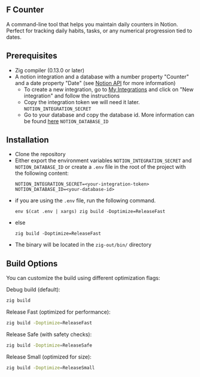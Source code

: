 ## F Counter

A command-line tool that helps you maintain daily counters in Notion. Perfect for tracking daily habits, tasks, or any numerical progression tied to dates.

## Prerequisites

- Zig compiler (0.13.0 or later)
- A notion integration and a database with a number property "Counter" and a date property "Date" (see [Notion API](https://developers.notion.com/docs/getting-started) for more information)
  - To create a new integration, go to [My Integrations](https://www.notion.so/my-integrations) and click on "New integration" and follow the instructions
  - Copy the integration token we will need it later. `NOTION_INTEGRATION_SECRET`
  - Go to your database and copy the database id. More information can be found [here](https://developers.notion.com/docs/working-with-databases#adding-pages-to-a-database) `NOTION_DATABASE_ID`

## Installation

- Clone the repository
- Either export the environment variables `NOTION_INTEGRATION_SECRET` and `NOTION_DATABASE_ID` or create a `.env` file in the root of the project with the following content:
  ```
  NOTION_INTEGRATION_SECRET=<your-integration-token>
  NOTION_DATABASE_ID=<your-database-id>
  ```
- if you are using the `.env` file, run the following command.
  ```
  env $(cat .env | xargs) zig build -Doptimize=ReleaseFast
  ```
- else
  ```
  zig build -Doptimize=ReleaseFast
  ```
- The binary will be located in the `zig-out/bin/` directory

## Build Options

You can customize the build using different optimization flags:

Debug build (default):

```bash
zig build
```

Release Fast (optimized for performance):

```bash
zig build -Doptimize=ReleaseFast
```

Release Safe (with safety checks):

```bash
zig build -Doptimize=ReleaseSafe
```

Release Small (optimized for size):

```bash
zig build -Doptimize=ReleaseSmall
```
